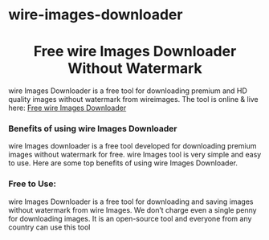 # wire-images-downloader
 # <div align="center">Free wire Images Downloader Without Watermark</div>  
  

wire Images Downloader is a free tool for downloading premium and HD quality images without watermark from wireimages. The tool is online & live here: [Free wire Images Downloader]( https://hdstockimages.com/wireimage-downloader/)  
  



### Benefits of using wire Images Downloader  
wire Images downloader is a free tool developed for downloading premium images without watermark for free. wire Images tool is very simple and easy to use. Here are some top benefits of using wire Images Downloader.   
 
 ### Free to Use: 
wire Images Downloader is a free tool for downloading and saving images without watermark from wire Images. We don’t charge even a single penny for downloading images. It is an open-source tool and everyone from any country can use this tool
  

<br/>  

